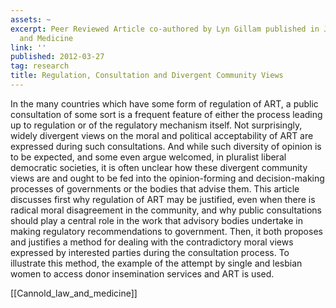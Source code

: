 ```yaml
---
assets: ~
excerpt: Peer Reviewed Article co-authored by Lyn Gillam published in Journal of Law
  and Medicine
link: ''
published: 2012-03-27
tag: research
title: Regulation, Consultation and Divergent Community Views
---
```

In the many countries which have some form of regulation of ART, a public consultation of some sort is a frequent feature of either the process leading up to regulation or of the regulatory mechanism itself. Not surprisingly, widely divergent views on the moral and political acceptability of ART are expressed during such consultations. And while such diversity of opinion is to be expected, and some even argue welcomed, in pluralist liberal democratic societies, it is often unclear how these divergent community views are and ought to be fed into the opinion-forming and decision-making processes of governments or the bodies that advise them.
This article discusses first why regulation of ART may be justified, even when there is radical moral disagreement in the community, and why public consultations should play a central role in the work that advisory bodies undertake in making regulatory recommendations to government. Then, it both proposes and justifies a method for dealing with the contradictory moral views expressed by interested parties during the consultation process. To illustrate this method, the example of the attempt by single and lesbian women to access donor insemination services and ART is used.

[[Cannold_law_and_medicine]] 
